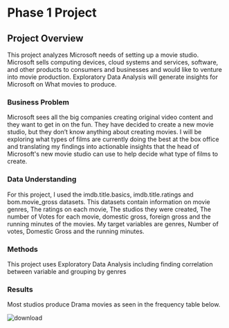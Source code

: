 # Phase 1 Project

## Project Overview

This project analyzes Microsoft needs of setting up a movie studio. Microsoft sells computing devices, cloud systems and services, software, and other products to consumers and businesses and would like to venture into movie production. Exploratory Data Analysis will generate insights for Microsoft on What movies to produce.

### Business Problem

Microsoft sees all the big companies creating original video content and they want to get in on the fun. They have decided to create a new movie studio, but they don’t know anything about creating movies. I will be exploring what types of films are currently doing the best at the box office and translating my findings into actionable insights that the head of Microsoft's new movie studio can use to help decide what type of films to create.

### Data Understanding

For this project, I used the imdb.title.basics, imdb.title.ratings and bom.movie_gross datasets. This datasets contain information on movie genres, The ratings on each movie, The studios they were created, The number of Votes for each movie, domestic gross, foreign gross and the running minutes of the movies. My target variables are genres, Number of votes, Domestic Gross and the running minutes.

### Methods

This project uses Exploratory Data Analysis including finding correlation between variable and grouping by genres

### Results
Most studios produce Drama movies as seen in the frequency table below.

![download](https://user-images.githubusercontent.com/115534560/200949788-dd93d8ac-753f-4f64-b8e0-bd42486f73d8.png)


